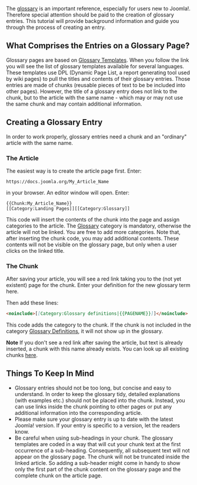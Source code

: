 <!-- Filename: JDOC:How_to_Create_a_Glossary_Entry / Display title: How to Create a Glossary Entry -->

The
[glossary](https://docs.joomla.org/glossary)
is an important reference, especially for users new to Joomla!.
Therefore special attention should be paid to the creation of glossary
entries. This tutorial will provide background information and guide you
through the process of creating an entry.

## What Comprises the Entries on a Glossary Page?

Glossary pages are based on [Glossary
Templates](https://docs.joomla.org/Template:Glossary "Template:Glossary").
When you follow the link you will see the list of glossary templates
available for several languages. These templates use DPL (Dynamic Page
List, a report generating tool used by wiki pages) to pull the titles
and contents of their glossary entries. Those entries are made of chunks
(reusable pieces of text to be be included into other pages). However,
the title of a glossary entry does not link to the chunk, but to the
article with the same name - which may or may not use the same chunk and
may contain additional information.

## Creating a Glossary Entry

In order to work properly, glossary entries need a chunk and an
"ordinary" article with the same name.

### The Article

The easiest way is to create the article page first. Enter:

    https://docs.joomla.org/My_Article_Name

in your browser. An editor window will open. Enter:

    {{Chunk:My_Article_Name}}
    [[Category:Landing Pages]][[Category:Glossary]]

This code will insert the contents of the chunk into the page and assign
categories to the article. The
[Glossary](https://docs.joomla.org/:Category:Glossary)
category is mandatory, otherwise the article will not be linked. You are
free to add more categories. Note that, after inserting the chunk code,
you may add additional contents. These contents will not be visible on
the glossary page, but only when a user clicks on the linked title.

### The Chunk

After saving your article, you will see a red link taking you to the
(not yet existent) page for the chunk. Enter your definition for the new
glossary term here.

Then add these lines:

```markdown
<noinclude>[[Category:Glossary definitions|{{PAGENAME}}]]</noinclude>
```

This code adds the category to the chunk. If the chunk is not included
in the category [Glossary
Definitions](https://docs.joomla.org/:Category:Glossary_definitions "Special:MyLanguage/:Category:Glossary definitions"),
it will not show up in the glossary.

**Note** If you don't see a red link after saving the article, but text
is already inserted, a chunk with this name already exists. You can look
up all existing chunks <a
href="https://docs.joomla.org/index.php?title=Special%3APrefixIndex&amp;prefix=&amp;namespace=106"
class="external text" target="_blank" rel="noreferrer noopener">here</a>.

## Things To Keep In Mind

- Glossary entries should not be too long, but concise and easy to
  understand. In order to keep the glossary tidy, detailed explanations
  (with examples etc.) should not be placed into the chunk. Instead, you
  can use links inside the chunk pointing to other pages or put any
  additional information into the corresponding article.
- Please make sure your glossary entry is up to date with the latest
  Joomla! version. If your entry is specific to a version, let the
  readers know.
- Be careful when using sub-headings in your chunk. The glossary
  templates are coded in a way that will cut your chunk text at the
  first occurrence of a sub-heading. Consequently, all subsequent text
  will not appear on the glossary page. The chunk will not be truncated
  inside the linked article. So adding a sub-header might come in handy
  to show only the first part of the chunk content on the glossary page
  and the complete chunk on the article page.
